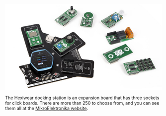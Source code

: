 ![Hexiclicks](hexiwear_docking_station.jpg)

The Hexiwear docking station is an expansion board that has three sockets for 
click boards. There are more than 250 to choose from, and you can see them all 
at the [MikroElektronika website](http://www.mikroe.com/click/). 
